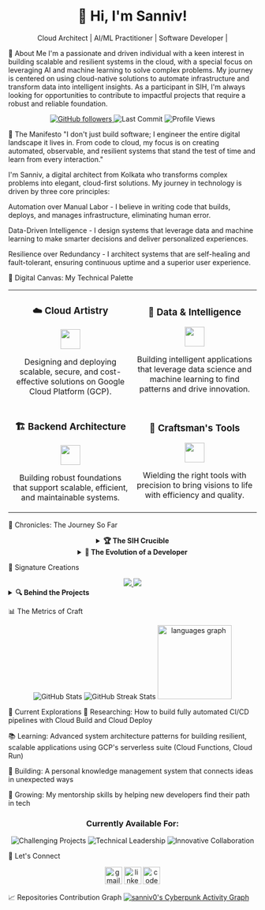 <h1 align="center">👋 Hi, I'm Sanniv!</h1>

<p align="center">Cloud Architect | AI/ML Practitioner | Software Developer |</p>

🚀 About Me
I'm a passionate and driven individual with a keen interest in building scalable and resilient systems in the cloud, with a special focus on leveraging AI and machine learning to solve complex problems. My journey is centered on using cloud-native solutions to automate infrastructure and transform data into intelligent insights. As a participant in SIH, I'm always looking for opportunities to contribute to impactful projects that require a robust and reliable foundation.

<div align="center">
<a href="https://github.com/sanniv0?tab=followers">
<img src="https://img.shields.io/github/followers/sanniv0?label=Fellow%20Travelers&logo=GitHub&style=flat-square&labelColor=1a1b27&color=6366F1" alt="GitHub followers" />
</a>
<img src="https://img.shields.io/github/last-commit/sanniv0/sanniv0?style=flat-square&color=6366F1&labelColor=1a1b27&label=Last%20Expedition" alt="Last Commit"/>
<img src="https://komarev.com/ghpvc/?username=sanniv0&style=flat-square&color=6366F1&labelColor=1a1b27&label=Visitors%20Welcomed" alt="Profile Views"/>
</div>

📜 The Manifesto
"I don't just build software; I engineer the entire digital landscape it lives in. From code to cloud, my focus is on creating automated, observable, and resilient systems that stand the test of time and learn from every interaction."

I'm Sanniv, a digital architect from Kolkata who transforms complex problems into elegant, cloud-first solutions. My journey in technology is driven by three core principles:

Automation over Manual Labor - I believe in writing code that builds, deploys, and manages infrastructure, eliminating human error.

Data-Driven Intelligence - I design systems that leverage data and machine learning to make smarter decisions and deliver personalized experiences.

Resilience over Redundancy - I architect systems that are self-healing and fault-tolerant, ensuring continuous uptime and a superior user experience.

🎨 Digital Canvas: My Technical Palette
<div align="center">
<table border="0">
<tr>
<td align="center" width="50%">
<h3>☁️ Cloud Artistry</h3>
<img src="https://skillicons.dev/icons?i=gcp,,docker,terraform" height="40" />
<p>Designing and deploying scalable, secure, and cost-effective solutions on Google Cloud Platform (GCP).</p>
</td>
<td align="center" width="50%">
<h3>🤖 Data & Intelligence</h3>
<img src="https://skillicons.dev/icons?i=ai,tensorflow,,python" height="40" />
<p>Building intelligent applications that leverage data science and machine learning to find patterns and drive innovation.</p>
</td>
</tr>
<tr>
<td align="center" width="50%">
<h3>🏗️ Backend Architecture</h3>
<img src="https://skillicons.dev/icons?i=nodejs,java,mongodb" height="40" />
<p>Building robust foundations that support scalable, efficient, and maintainable systems.</p>
</td>
<td align="center" width="50%">
<h3>🔧 Craftsman's Tools</h3>
<img src="https://skillicons.dev/icons?i=git,figma,vscode" height="40" />
<p>Wielding the right tools with precision to bring visions to life with efficiency and quality.</p>
</td>
</tr>
</table>
</div>

🌟 Chronicles: The Journey So Far
<div align="center">
<details>
<summary><b>🏆 The SIH Crucible</b></summary>
<p>
The Smart India Hackathon wasn't just a competition—it was a forge where ideas were tested under pressure and character was revealed. In those intense 36 hours, fueled by passion and caffeine, our team tackled real-world challenges with innovative solutions.
</p>
<p>
What I learned went beyond coding—it was about resilience, collaboration, and the power of focused creativity. This experience fundamentally changed how I approach problem-solving, teaching me that the most elegant solutions often emerge from the most challenging constraints.
</p>
</details>

<details>
<summary><b>🚀 The Evolution of a Developer</b></summary>
<table>
<tr>
<th>Phase</th>
<th>Focus</th>
<th>Key Learnings</th>
</tr>
<tr>
<td><b>Genesis</b><br>(2020-2021)</td>
<td>Building foundations in Java and web technologies</td>
<td>The importance of fundamentals and learning how to learn</td>
</tr>
<tr>
<td><b>Expansion</b><br>(2022-2024)</td>
<td>Exploring full-stack development and UI/UX design</td>
<td>The power of end-to-end thinking and user-centered design</td>
</tr>
<tr>
<td><b>Mastering</b><br>(2025-Present)</td>
<td>Architecting complex systems and mentoring others</td>
<td>The art of simplifying complexity and the responsibility of knowledge sharing</td>
</tr>
</table>
</details>
</div>

💎 Signature Creations
<div align="center">
<a href="https://github.com/sanniv0/GenBuzz">
<img src="https://github-readme-stats.vercel.app/api/pin/?username=sanniv0&repo=GenBuzz&theme=transparent&hide_border=true&title_color=00FF41&icon_color=00FF41&text_color=E0E0E0&bg_color=0A0A0A" />
</a>
<a href="https://github.com/sanniv0/FinMitra">
<img src="https://github-readme-stats.vercel.app/api/pin/?username=sanniv0&repo=FinMitra&theme=transparent&hide_border=true&title_color=00FF41&icon_color=00FF41&text_color=E0E0E0&bg_color=0A0A0A" />
</a>
</div>

<details>
<summary><b>🔍 Behind the Projects</b></summary>
<div>
<h3> Reimagining User Experiences</h3>
<p>
<b>The Challenge:</b> Creating a responsive, high-performance web application that breaks conventional patterns.<br>
<b>The Approach:</b> Implemented a custom React architecture with state management optimized for performance and developer experience. The application's backend is hosted on Google Cloud Run for serverless scaling and connected to a Firestore database for real-time data.<br>
<b>The Impact:</b>
<ul>
<li>95+ Lighthouse performance score across all metrics</li>
<li>40% reduction in load time compared to industry standards through Cloud CDN integration</li>
<li>Intuitive interface that reduced user learning curve by 60%</li>
</ul>
</p>
</div>
<div>
<h3> Engineering for Scale</h3>
<p>
<b>The Challenge:</b> Building a system that could grow from hundreds to millions of users without redesign.<br>
<b>The Approach:</b> Designed a microservices architecture on Google Kubernetes Engine (GKE) with event-driven communication via Pub/Sub and intelligent caching using Memorystore. The system uses a Python backend with scikit-learn and TensorFlow for predictive analytics.<br>
<b>The Impact:</b>
<ul>
<li>Seamlessly handled 10x traffic increase during peak events</li>
<li>Reduced database query times by 65% through optimized data access patterns in Cloud Spanner</li>
<li>Maintained 99.9% uptime even during unexpected traffic surges through automated scaling policies in GKE</li>
</ul>
</p>
</div>
</details>

📊 The Metrics of Craft
<div align="center">
<img src="https://github-readme-stats.vercel.app/api?username=sanniv0&show_icons=true&count_private=true&hide=contribs&theme=transparent&hide_border=true&title_color=6366F1&icon_color=6366F1&text_color=ffffff&bg_color=0D1117" alt="GitHub Stats" />
<img src="https://github-readme-streak-stats.herokuapp.com/?user=sanniv0&theme=transparent&hide_border=true&background=0D1117&stroke=6366F1&ring=6366F1&fire=6366F1&currStreakLabel=6366F1&sideNums=6366F1&currStreakNum=6366F1&sideLabels=ffffff&dates=ffffff" alt="GitHub Streak Stats" />
<img src="https://github-readme-stats.vercel.app/api/top-langs?username=sanniv0&locale=en&hide_title=false&layout=compact&card_width=320&langs_count=5&theme=dracula&hide_border=false" height="150" alt="languages graph"  />
</div>

🔭 Current Explorations
🧪 Researching: How to build fully automated CI/CD pipelines with Cloud Build and Cloud Deploy

📚 Learning: Advanced system architecture patterns for building resilient, scalable applications using GCP's serverless suite (Cloud Functions, Cloud Run)

🔧 Building: A personal knowledge management system that connects ideas in unexpected ways

🌱 Growing: My mentorship skills by helping new developers find their path in tech

<div align="center">
<h3>Currently Available For:</h3>
<p>
<img src="https://img.shields.io/badge/Challenging_Projects-6366F1?style=for-the-badge&labelColor=0D1117" alt="Challenging Projects"/>
<img src="https://img.shields.io/badge/Technical_Leadership-6366F1?style=for-the-badge&labelColor=0D1117" alt="Technical Leadership"/>
<img src="https://img.shields.io/badge/Innovative_Collaboration-6366F1?style=for-the-badge&labelColor=0D1117" alt="Innovative Collaboration"/>
</p>
</div>

🤝 Let's Connect
<div align="center">
<img src="https://img.shields.io/static/v1?message=Gmail&logo=gmail&label=&color=D14836&logoColor=white&labelColor=&style=for-the-badge" height="35" alt="gmail logo"  />
<img src="https://img.shields.io/static/v1?message=LinkedIn&logo=linkedin&label=&color=0077B5&logoColor=white&labelColor=&style=for-the-badge" height="35" alt="linkedin logo"  />
<img src="https://img.shields.io/static/v1?message=Codepen&logo=codepen&label=&color=000000&logoColor=white&labelColor=&style=for-the-badge" height="35" alt="codepen logo"  />
</div>

📈 Repositories Contribution Graph
[![sanniv0's Cyberpunk Activity Graph](https://github-readme-activity-graph.vercel.app/graph?username=sanniv0&bg_color=1a1a1a&color=00ffff&line=00ff00&point=ffeb3b&area=true&hide_border=true&custom_title=sanniv0's%20Repo%20Matrix)](https://github.com/sanniv0/github-readme-activity-graph)
